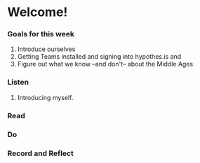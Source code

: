 # Welcome!

### Goals for this week

1. Introduce ourselves
2. Getting Teams installed and signing into hypothes.is and  
3. Figure out what we know –and don't– about the Middle Ages

### Listen

1. Introducing myself. 

### Read



### Do



### Record and Reflect




